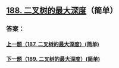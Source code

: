 ## [188. 二叉树的最大深度](https://leetcode-cn.com/problems/merge-two-sorted-lists/)（简单）





### 答案：



#### [上一题（187. 二叉树的最大深度）(简单)](https://github.com/sdwwld/leetCode/blob/master/src/main/java/com/wld/java/leetcode/leetCode0187.md)

#### [下一题（189. 二叉树的最大深度）(简单)](https://github.com/sdwwld/leetCode/blob/master/src/main/java/com/wld/java/leetcode/leetCode0189.md)